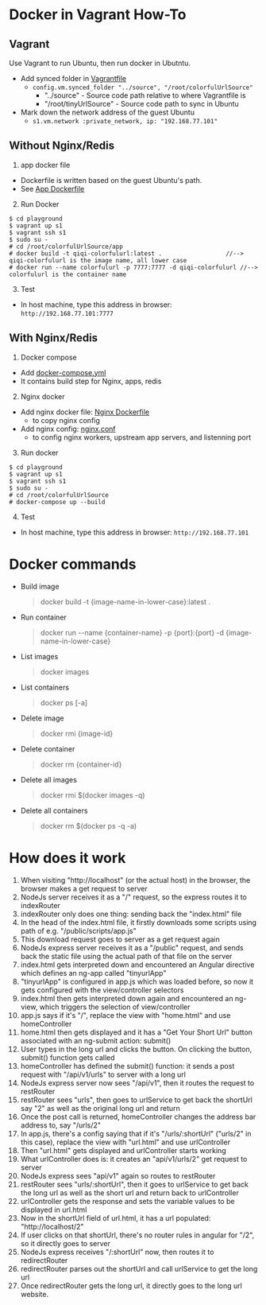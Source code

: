 # Docker in Vagrant How-To

## Vagrant

Use Vagrant to run Ubuntu, then run docker in Ubutntu.
  - Add synced folder in [Vagrantfile](https://github.com/fairyqiqi/TinyUrl/blob/master/playgroud/Vagrantfile)
    * ```config.vm.synced_folder "../source", "/root/colorfulUrlSource"```
      - "../source" - Source code path relative to where Vagrantfile is
      - "/root/tinyUrlSource" - Source code path to sync in Ubuntu
  - Mark down the network address of the guest Ubuntu
    * ```s1.vm.network :private_network, ip: "192.168.77.101"```
  
## Without Nginx/Redis

1. app docker file
  - Dockerfile is written based on the guest Ubuntu's path.
  - See [App Dockerfile](https://github.com/fairyqiqi/TinyUrl/blob/master/source/app/Dockerfile)

2. Run Docker
  ```
  $ cd playground
  $ vagrant up s1
  $ vagrant ssh s1
  $ sudo su -
  # cd /root/colorfulUrlSource/app
  # docker build -t qiqi-colorfulurl:latest .                  //-->  qiqi-colorfulurl is the image name, all lower case
  # docker run --name colorfulurl -p 7777:7777 -d qiqi-colorfulurl //--> colorfulurl is the container name
  ```

3. Test
  - In host machine, type this address in browser: `http://192.168.77.101:7777`

## With Nginx/Redis

1. Docker compose
  - Add [docker-compose.yml](https://github.com/fairyqiqi/TinyUrl/blob/master/source/docker-compose.yml)
  - It contains build step for Nginx, apps, redis
  
2. Nginx docker
  - Add nginx docker file: [Nginx Dockerfile](https://github.com/fairyqiqi/TinyUrl/blob/master/source/nginx/Dockerfile)
    * to copy nginx config
  - Add nginx config: [nginx.conf](https://github.com/fairyqiqi/TinyUrl/blob/master/source/nginx/nginx.conf)
    * to config nginx workers, upstream app servers, and listenning port
    
3. Run docker
  ```
  $ cd playground
  $ vagrant up s1
  $ vagrant ssh s1
  $ sudo su -
  # cd /root/colorfulUrlSource
  # docker-compose up --build
  ```
  
4. Test
  - In host machine, type this address in browser: `http://192.168.77.101`

# Docker commands

- Build image
  > docker build -t {image-name-in-lower-case}:latest .

- Run container
  > docker run --name {container-name} -p {port}:{port} -d {image-name-in-lower-case}

- List images
  > docker images
  
- List containers
  > docker ps [-a]
  
- Delete image
  > docker rmi {image-id}
  
- Delete container
  > docker rm {container-id}
  
- Delete all images
  > docker rmi $(docker images -q)

- Delete all containers  
  > docker rm $(docker ps -q -a)
  
# How does it work
 
1. When visiting "http://localhost" (or the actual host) in the browser, the browser makes a get request to server
2. NodeJs server receives it as a "/" request, so the express routes it to indexRouter
3. indexRouter only does one thing: sending back the "index.html" file
4. In the head of the index.html file, it firstly downloads some scripts using path of e.g. "/public/scripts/app.js"
5. This download request goes to server as a get request again
6. NodeJs express server receives it as a "/public" request, and sends back the static file using the actual path of that file on the server
7. index.html gets interpreted down and encountered an Angular directive which defines an ng-app called "tinyurlApp"
8. "tinyurlApp" is configured in app.js which was loaded before, so now it gets configured with the view/controller selectors
9. index.html then gets interpreted down again and encountered an ng-view, which triggers the selection of view/controller
10. app.js says if it's "/", replace the view with "home.html" and use homeController
11. home.html then gets displayed and it has a "Get Your Short Url" button associated with an ng-submit action: submit() 
12. User types in the long url and clicks the button. On clicking the button, submit() function gets called
13. homeController has defined the submit() function: it sends a post request with "/api/v1/urls" to server with a long url
14. NodeJs express server now sees "/api/v1", then it routes the request to restRouter
15. restRouter sees "urls", then goes to urlService to get back the shortUrl say "2" as well as the original long url and return
16. Once the post call is returned, homeController changes the address bar address to, say "/urls/2"
17. In app.js, there's a config saying that if it's "/urls/:shortUrl" ("urls/2" in this case), replace the view with "url.html" and use urlController
18. Then "url.html" gets displayed and urlController starts working
19. What urlController does is: it creates an "api/v1/urls/2" get request to server
20. NodeJs express sees "api/v1" again so routes to restRouter
21. restRouter sees "urls/:shortUrl", then it goes to urlService to get back the long url as well as the short url and return back to urlController
22. urlController gets the response and sets the variable values to be displayed in url.html
23. Now in the shortUrl field of url.html, it has a url populated: "http://localhost/2"
24. If user clicks on that shortUrl, there's no router rules in angular for "/2", so it directly goes to server
25. NodeJs express receives "/:shortUrl" now, then routes it to redirectRouter
26. redirectRouter parses out the shortUrl and call urlService to get the long url
27. Once redirectRouter gets the long url, it directly goes to the long url website. 

